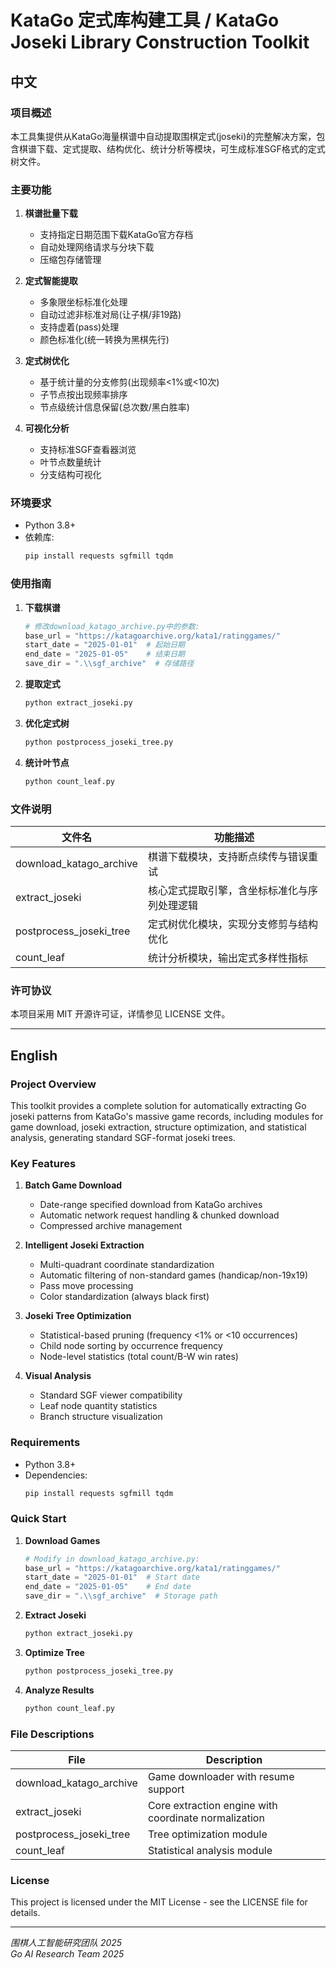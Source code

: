 # KataGo 定式库构建工具 / KataGo Joseki Library Construction Toolkit

## 中文

### 项目概述

本工具集提供从KataGo海量棋谱中自动提取围棋定式(joseki)的完整解决方案，包含棋谱下载、定式提取、结构优化、统计分析等模块，可生成标准SGF格式的定式树文件。

### 主要功能

1. **棋谱批量下载**
   - 支持指定日期范围下载KataGo官方存档
   - 自动处理网络请求与分块下载
   - 压缩包存储管理

2. **定式智能提取**
   - 多象限坐标标准化处理
   - 自动过滤非标准对局(让子棋/非19路)
   - 支持虚着(pass)处理
   - 颜色标准化(统一转换为黑棋先行)

3. **定式树优化**
   - 基于统计量的分支修剪(出现频率<1%或<10次)
   - 子节点按出现频率排序
   - 节点级统计信息保留(总次数/黑白胜率)

4. **可视化分析**
   - 支持标准SGF查看器浏览
   - 叶节点数量统计
   - 分支结构可视化

### 环境要求

- Python 3.8+
- 依赖库: 
  ```bash
  pip install requests sgfmill tqdm
  ```

### 使用指南

1. **下载棋谱**
   ```python
   # 修改download_katago_archive.py中的参数:
   base_url = "https://katagoarchive.org/kata1/ratinggames/"
   start_date = "2025-01-01"  # 起始日期
   end_date = "2025-01-05"    # 结束日期
   save_dir = ".\\sgf_archive"  # 存储路径
   ```

2. **提取定式**
   ```bash
   python extract_joseki.py
   ```

3. **优化定式树**
   ```bash
   python postprocess_joseki_tree.py
   ```

4. **统计叶节点**
   ```bash
   python count_leaf.py
   ```

### 文件说明

| 文件名                  | 功能描述                              |
|-----------------------|-----------------------------------|
| download_katago_archive | 棋谱下载模块，支持断点续传与错误重试            |
| extract_joseki         | 核心定式提取引擎，含坐标标准化与序列处理逻辑        |
| postprocess_joseki_tree | 定式树优化模块，实现分支修剪与结构优化           |
| count_leaf             | 统计分析模块，输出定式多样性指标              |

### 许可协议

本项目采用 MIT 开源许可证，详情参见 LICENSE 文件。

---

## English

### Project Overview

This toolkit provides a complete solution for automatically extracting Go joseki patterns from KataGo's massive game records, including modules for game download, joseki extraction, structure optimization, and statistical analysis, generating standard SGF-format joseki trees.

### Key Features

1. **Batch Game Download**
   - Date-range specified download from KataGo archives
   - Automatic network request handling & chunked download
   - Compressed archive management

2. **Intelligent Joseki Extraction**
   - Multi-quadrant coordinate standardization
   - Automatic filtering of non-standard games (handicap/non-19x19)
   - Pass move processing
   - Color standardization (always black first)

3. **Joseki Tree Optimization**
   - Statistical-based pruning (frequency <1% or <10 occurrences)
   - Child node sorting by occurrence frequency
   - Node-level statistics (total count/B-W win rates)

4. **Visual Analysis**
   - Standard SGF viewer compatibility
   - Leaf node quantity statistics
   - Branch structure visualization

### Requirements

- Python 3.8+
- Dependencies:
  ```bash
  pip install requests sgfmill tqdm
  ```

### Quick Start

1. **Download Games**
   ```python
   # Modify in download_katago_archive.py:
   base_url = "https://katagoarchive.org/kata1/ratinggames/"
   start_date = "2025-01-01"  # Start date
   end_date = "2025-01-05"    # End date
   save_dir = ".\\sgf_archive"  # Storage path
   ```

2. **Extract Joseki**
   ```bash
   python extract_joseki.py
   ```

3. **Optimize Tree**
   ```bash
   python postprocess_joseki_tree.py
   ```

4. **Analyze Results**
   ```bash
   python count_leaf.py
   ```

### File Descriptions

| File                  | Description                          |
|-----------------------|--------------------------------------|
| download_katago_archive | Game downloader with resume support  |
| extract_joseki         | Core extraction engine with coordinate normalization |
| postprocess_joseki_tree | Tree optimization module            |
| count_leaf             | Statistical analysis module         |

### License

This project is licensed under the MIT License - see the LICENSE file for details.

---

_围棋人工智能研究团队 2025  
Go AI Research Team 2025_
